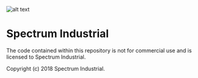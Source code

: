 ![alt text](https://www.spectrum-industrial.co.uk/wp-content/uploads/2017/11/Spectrum-LOGO-190-x-60px.jpg "Logo Title Text 1")

# Spectrum Industrial

The code contained within this repository is not for commercial use and is licensed to Spectrum Industrial.

Copyright (c) 2018 Spectrum Industrial.
